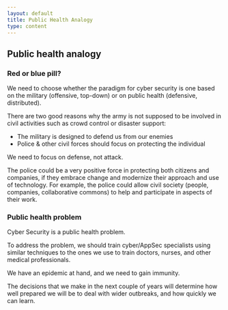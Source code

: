 ```yaml
---
layout: default
title: Public Health Analogy
type: content
---
```


## Public health analogy

### Red or blue pill?

We need to choose whether the paradigm for cyber security is one based on the military (offensive, top-down) or on public health (defensive, distributed).

There are two good reasons why the army is not supposed to be involved in civil activities such as crowd control or disaster support:

  * The military is designed to defend us from our enemies
  * Police & other civil forces should focus on protecting the individual
  
We need to focus on defense, not attack.

The police could be a very positive force in protecting both citizens and companies, if they embrace change and modernize their approach and use of technology. For example, the police could allow civil society (people, companies, collaborative commons) to help and participate in aspects of their work. 

### Public health problem

Cyber Security is a public health problem.

To address the problem, we should train cyber/AppSec specialists using similar techniques to the ones we use to train doctors, nurses, and other medical professionals.

We have an epidemic at hand, and we need to gain immunity.

The decisions that we make in the next couple of years will determine how well prepared we will be to deal with wider outbreaks, and how quickly we can learn.



